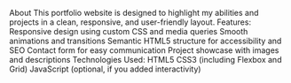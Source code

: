 About
This portfolio website is designed to highlight my abilities and projects in a clean, responsive, and user-friendly layout. 
Features:
Responsive design using custom CSS and media queries
Smooth animations and transitions
Semantic HTML5 structure for accessibility and SEO
Contact form for easy communication
Project showcase with images and descriptions
Technologies Used:
HTML5
CSS3 (including Flexbox and Grid)
JavaScript (optional, if you added interactivity)
